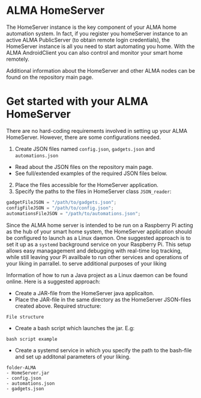 
# ALMA HomeServer
The HomeServer instance is the key component of your ALMA home automation system. In fact, if you register you homeServer instance to an active ALMA PublicServer (to obtain remote login credentials), the HomeServer instance is all you need to start automating you home. With the ALMA AndroidClient you can also control and monitor your smart home remotely.

Additional information about the HomeServer and other ALMA nodes can be found on the repository main page.

# Get started with your ALMA HomeServer
There are no hard-coding requirements involved in setting up your ALMA HomeServer. However, there are some configurations needed.

1. Create JSON files named `config.json`, `gadgets.json` and `automations.json`
  - Read about the JSON files on the repository main page.
  - See full/extended examples of the required JSON files below.
2. Place the files accessible for the HomeServer application.
3. Specify the paths to the files in HomeServer class `JSON_reader`:
```java
gadgetFileJSON = "/path/to/gadgets.json";
configFileJSON = "/path/to/config.json";
automationsFileJSON = "/path/to/automations.json";
```
Since the ALMA home server is intended to be run on a Raspberry Pi acting as the hub of your smart home system, the HomeServer application should be configured to launch as a Linux daemon. One suggested approach is to set it up as a `systemd` background service on your Raspberry Pi. This setup allows easy managagement and debugging with real-time log tracking, while still leaving your Pi availbale to run other services and operations of your liking in parrallel.  to serve additional purposes of your liking

Information of how to run a Java project as a Linux daemon can be found online. Here is a suggested approach:
- Create a JAR-file from the HomeServer java applicaiton.
- Place the JAR-file in the same directory as the HomeServer JSON-files created above. Required structure:
```
File structure
```
- Create a bash script which launches the jar. E.g:
```
bash script example
```
- Create a systemd service in which you specify the path to the bash-file and set up additonal parameters of your liking.

```
folder-ALMA
- HomeServer.jar
- config.json
- automations.json
- gadgets.json
```
